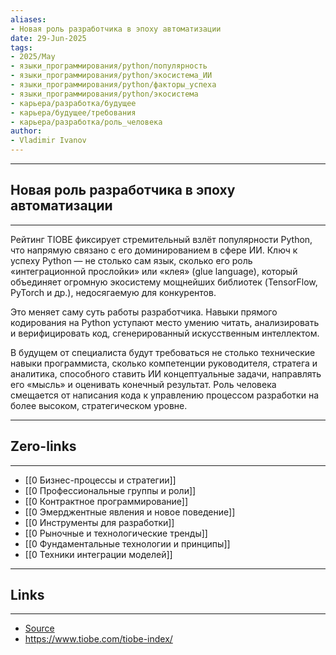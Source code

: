 ```yaml
---
aliases: 
- Новая роль разработчика в эпоху автоматизации 
date: 29-Jun-2025
tags:
- 2025/May
- языки_программирования/python/популярность
- языки_программирования/python/экосистема_ИИ
- языки_программирования/python/факторы_успеха
- языки_программирования/python/экосистема
- карьера/разработка/будущее
- карьера/будущее/требования
- карьера/разработка/роль_человека
author:
- Vladimir Ivanov
---
```

-----
##  Новая роль разработчика в эпоху автоматизации 
-----
Рейтинг TIOBE фиксирует стремительный взлёт популярности Python, что напрямую связано с его доминированием в сфере ИИ. Ключ к успеху Python — не столько сам язык, сколько его роль «интеграционной прослойки» или «клея» (glue language), который объединяет огромную экосистему мощнейших библиотек (TensorFlow, PyTorch и др.), недосягаемую для конкурентов.

Это меняет саму суть работы разработчика. Навыки прямого кодирования на Python уступают место умению читать, анализировать и верифицировать код, сгенерированный искусственным интеллектом. 

В будущем от специалиста будут требоваться не столько технические навыки программиста, сколько компетенции руководителя, стратега и аналитика, способного ставить ИИ концептуальные задачи, направлять его «мысль» и оценивать конечный результат. Роль человека смещается от написания кода к управлению процессом разработки на более высоком, стратегическом уровне.

---
## Zero-links
---
- [[0 Бизнес-процессы и стратегии]]
- [[0 Профессиональные группы и роли]]
- [[0 Контрактное программирование]]
- [[0 Эмерджентные явления и новое поведение]]
- [[0 Инструменты для разработки]]
- [[0 Рыночные и технологические тренды]]
- [[0 Фундаментальные технологии и принципы]]
- [[0 Техники интеграции моделей]]

---
## Links
---
- [Source](https://t.me/turboproject/1673)
- https://www.tiobe.com/tiobe-index/